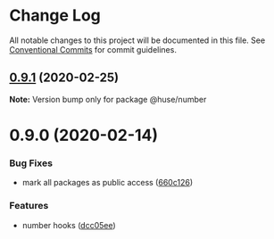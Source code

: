 # Change Log

All notable changes to this project will be documented in this file.
See [Conventional Commits](https://conventionalcommits.org) for commit guidelines.

## [0.9.1](https://github.com/ecomfe/react-hooks/compare/@huse/number@0.9.0...@huse/number@0.9.1) (2020-02-25)

**Note:** Version bump only for package @huse/number





# 0.9.0 (2020-02-14)


### Bug Fixes

* mark all packages as public access ([660c126](https://github.com/ecomfe/react-hooks/commit/660c1265ee27cb0de0e7b456904a22f4370002d0))


### Features

* number hooks ([dcc05ee](https://github.com/ecomfe/react-hooks/commit/dcc05ee6b120e01b2232543413d2388b9fd185d5))
